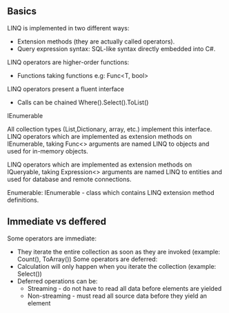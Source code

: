 ## Basics
LINQ is implemented in two different ways:
 - Extension methods (they are actually called operators).
 - Query expression syntax: SQL-like syntax directly embedded into C#.
 
 LINQ operators are higher-order functions:
 - Functions taking functions e.g: Func<T, bool>
 
 LINQ operators present a fluent interface
 - Calls can be chained Where().Select().ToList()

IEnumerable<T>

All collection types (List,Dictionary, array, etc.) implement this interface.
LINQ operators which are implemented as extension methods on IEnumerable<T>, taking Func<> arguments are named
LINQ to objects and used for in-memory objects.
    
LINQ operators which are implemented as extension methods on IQueryable<T>, taking Expression<> arguments are named
LINQ to entities and used for database and remote connections.

Enumerable: IEnumerable - class which contains LINQ extension method definitions.

## Immediate vs deffered
Some operators are immediate:
 - They iterate the entire collection as soon as they are invoked (example: Count(), ToArray())
 Some operators are deferred:
 - Calculation will only happen when you iterate the collection (example: Select())
 - Deferred operations can be:
    - Streaming - do not have to read all data before elements are yielded
    - Non-streaming - must read all source data before they yield an element